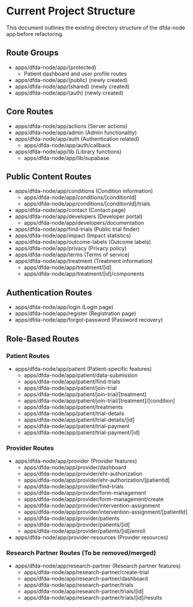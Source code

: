# Current Project Structure

This document outlines the existing directory structure of the dfda-node app before refactoring.

## Route Groups
- apps/dfda-node/app/(protected)
  - Patient dashboard and user profile routes
- apps/dfda-node/app/(public) (newly created)
- apps/dfda-node/app/(shared) (newly created)
- apps/dfda-node/app/(auth) (newly created)

## Core Routes
- apps/dfda-node/app/actions (Server actions)
- apps/dfda-node/app/admin (Admin functionality)
- apps/dfda-node/app/auth (Authentication related)
  - apps/dfda-node/app/auth/callback
- apps/dfda-node/app/lib (Library functions)
  - apps/dfda-node/app/lib/supabase

## Public Content Routes
- apps/dfda-node/app/conditions (Condition information)
  - apps/dfda-node/app/conditions/[conditionId]
  - apps/dfda-node/app/conditions/[conditionId]/trials
- apps/dfda-node/app/contact (Contact page)
- apps/dfda-node/app/developers (Developer portal)
  - apps/dfda-node/app/developers/documentation
- apps/dfda-node/app/find-trials (Public trial finder)
- apps/dfda-node/app/impact (Impact statistics)
- apps/dfda-node/app/outcome-labels (Outcome labels)
- apps/dfda-node/app/privacy (Privacy policy)
- apps/dfda-node/app/terms (Terms of service)
- apps/dfda-node/app/treatment (Treatment information)
  - apps/dfda-node/app/treatment/[id]
  - apps/dfda-node/app/treatment/[id]/components

## Authentication Routes
- apps/dfda-node/app/login (Login page)
- apps/dfda-node/app/register (Registration page)
- apps/dfda-node/app/forgot-password (Password recovery)

## Role-Based Routes

### Patient Routes
- apps/dfda-node/app/patient (Patient-specific features)
  - apps/dfda-node/app/patient/data-submission
  - apps/dfda-node/app/patient/find-trials
  - apps/dfda-node/app/patient/join-trial
  - apps/dfda-node/app/patient/join-trial/[treatment]
  - apps/dfda-node/app/patient/join-trial/[treatment]/[condition]
  - apps/dfda-node/app/patient/treatments
  - apps/dfda-node/app/patient/trial-details
  - apps/dfda-node/app/patient/trial-details/[id]
  - apps/dfda-node/app/patient/trial-payment
  - apps/dfda-node/app/patient/trial-payment/[id]

### Provider Routes
- apps/dfda-node/app/provider (Provider features)
  - apps/dfda-node/app/provider/dashboard
  - apps/dfda-node/app/provider/ehr-authorization
  - apps/dfda-node/app/provider/ehr-authorization/[patientId]
  - apps/dfda-node/app/provider/find-trials
  - apps/dfda-node/app/provider/form-management
  - apps/dfda-node/app/provider/form-management/create
  - apps/dfda-node/app/provider/intervention-assignment
  - apps/dfda-node/app/provider/intervention-assignment/[patientId]
  - apps/dfda-node/app/provider/patients
  - apps/dfda-node/app/provider/patients/[id]
  - apps/dfda-node/app/provider/patients/[id]/enroll
- apps/dfda-node/app/provider-resources (Provider resources)

### Research Partner Routes (To be removed/merged)
- apps/dfda-node/app/research-partner (Research partner features)
  - apps/dfda-node/app/research-partner/create-trial
  - apps/dfda-node/app/research-partner/dashboard
  - apps/dfda-node/app/research-partner/trials
  - apps/dfda-node/app/research-partner/trials/[id]
  - apps/dfda-node/app/research-partner/trials/[id]/results
